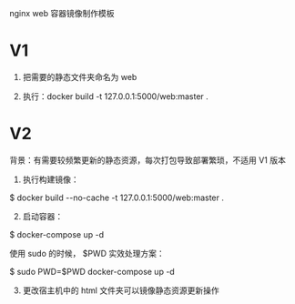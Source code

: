 nginx web 容器镜像制作模板

# V1

1. 把需要的静态文件夹命名为 web

2. 执行：docker build -t 127.0.0.1:5000/web:master .

# V2

背景：有需要较频繁更新的静态资源，每次打包导致部署繁琐，不适用 V1 版本

1. 执行构建镜像：

$ docker build --no-cache -t 127.0.0.1:5000/web:master .

2. 启动容器：

$ docker-compose up -d

使用 sudo 的时候， $PWD 实效处理方案：

$ sudo PWD=$PWD docker-compose up -d

3. 更改宿主机中的 html 文件夹可以镜像静态资源更新操作